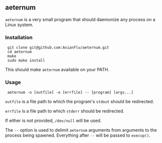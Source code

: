 ## aeternum

`aeternum` is a very small program that should daemonize any process on a Linux
system.  

### Installation

     git clone git@github.com:AvianFlu/aeternum.git
     cd aeternum
     make
     sudo make install

This should make `aeternum` available on your PATH.

### Usage

     aeternum -o [outfile] -e [errfile] -- [program] [args...]

`outfile` is a file path to which the program's `stdout` should be redirected.

`errfile` is a file path to which `stderr` should be redirected.

If either is not provided, `/dev/null` will be used.

The `--` option is used to delimit `aeternum` arguments from arguments to the
process being spawned.  Everything after `--` will be passed to `execvp()`.
